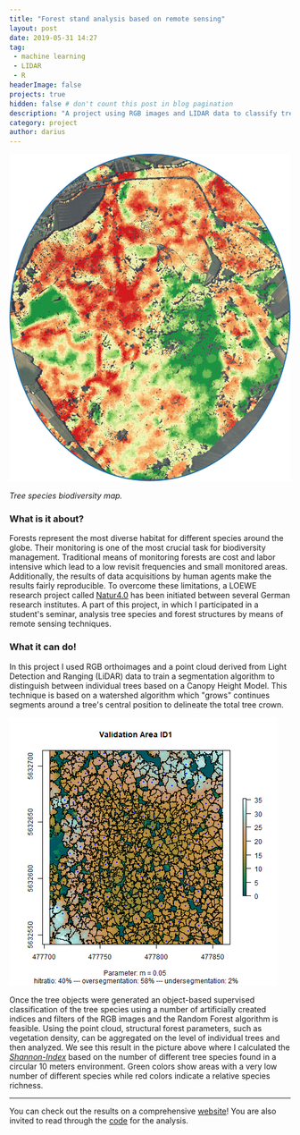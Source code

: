 ```yaml
---
title: "Forest stand analysis based on remote sensing"
layout: post
date: 2019-05-31 14:27
tag: 
 - machine learning
 - LIDAR
 - R
headerImage: false
projects: true
hidden: false # don't count this post in blog pagination
description: "A project using RGB images and LIDAR data to classify tree species and analyse forest stand structures."
category: project
author: darius
---
```



![Biodiversity Map](../assets/images/biodiv.png)

*Tree species biodiversity map.*

### What is it about?

Forests represent the most diverse habitat for different species around the globe.
Their monitoring is one of the most crucial task for biodiversity management.
Traditional means of monitoring forests are cost and labor intensive which lead
to a low revisit frequencies and small monitored areas. Additionally, the results
of data acquisitions by human agents make the results fairly reproducible. To
overcome these limitations, a LOEWE research project called [Natur4.0](https://www.uni-marburg.de/de/fb19/natur40) 
has been initiated between several German research institutes. A part of this project,
in which I participated in a student's seminar, analysis tree species and forest
structures by means of remote sensing techniques. 

### What it can do!

In this project I used RGB orthoimages and a point cloud derived from
Light Detection and Ranging (LiDAR) data to train a segmentation algorithm to
distinguish between individual trees based on a Canopy Height Model. This 
technique is based on a watershed algorithm which "grows" continues segments 
around a tree's central position to delineate the total tree crown.

![Animation of the tree segmentation](../assets/images/seg_area.gif)

Once the tree objects were generated an object-based supervised classification
of the tree species using a number of artificially created indices and filters of 
the RGB images and the Random Forest algorithm is feasible. Using the point cloud,
structural forest parameters, such as vegetation density, can be aggregated on
the level of individual trees and then analyzed. We see this result in the picture
above where I calculated the [_Shannon-Index_](https://www.rdocumentation.org/packages/vegan/versions/2.4-2/topics/diversity) 
based on the number of different tree species found in a circular 10 meters environment. Green colors show areas with a very low number of different species while
red colors indicate a relative species richness.

---

You can check out the results on a comprehensive [website](https://goergen95.github.io/mof_caldern/index.html)! You are also invited 
to read through the [code](https://github.com/goergen95/mof_caldern) for the analysis. 



